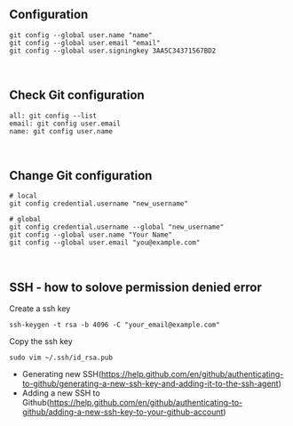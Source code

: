 ## Configuration
```
git config --global user.name "name"
git config --global user.email "email"
git config --global user.signingkey 3AA5C34371567BD2
```

<br/>

## Check Git configuration
```
all: git config --list
email: git config user.email
name: git config user.name
```

<br/>

## Change Git configuration
```
# local
git config credential.username "new_username"

# global
git config credential.username --global "new_username"
git config --global user.name "Your Name"
git config --global user.email "you@example.com"
```

<br/>


## SSH - how to solove permission denied error
Create a ssh key
```
ssh-keygen -t rsa -b 4096 -C "your_email@example.com"
```
Copy the ssh key
```
sudo vim ~/.ssh/id_rsa.pub
```

- Generating new SSH(https://help.github.com/en/github/authenticating-to-github/generating-a-new-ssh-key-and-adding-it-to-the-ssh-agent)
- Adding a new SSH to Github(https://help.github.com/en/github/authenticating-to-github/adding-a-new-ssh-key-to-your-github-account)
